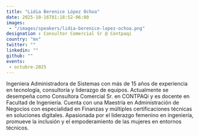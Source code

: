 ```yaml
---
title: "Lidia Berenice López Ochoa"
date: 2025-10-16T01:18:52-06:00
images: 
 - "/images/speakers/lidia-berenice-lopez-ochoa.png"
designation : Consultor Comercial Sr @ Contpaqi
country: "mx"
twitter: ""
linkedin: ""
github: ""
events: 
 - octubre-2025
---
```


Ingeniera Administradora de Sistemas con más de 15 años de experiencia en tecnología, consultoría y liderazgo de equipos. Actualmente se desempeña como Consultora Comercial Sr. en CONTPAQi y es docente en Facultad de Ingeniería. Cuenta con una Maestría en Administración de Negocios con especialidad en Finanzas y múltiples certificaciones técnicas en soluciones digitales. Apasionada por el liderazgo femenino en ingeniería, promueve la inclusión y el empoderamiento de las mujeres en entornos técnicos.